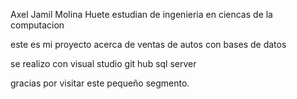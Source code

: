 Axel Jamil Molina Huete
estudian de ingenieria en ciencas de la computacion 

este es mi proyecto acerca de ventas de autos con bases de datos

se realizo con visual studio
git hub 
sql server

gracias por visitar este pequeño segmento.
